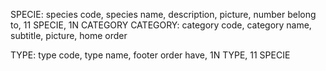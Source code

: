 SPECIE: species code, species name, description, picture, number
belong to, 11 SPECIE, 1N CATEGORY
CATEGORY: category code, category name, subtitle, picture, home order

TYPE: type code, type name, footer order
have, 1N TYPE, 11 SPECIE